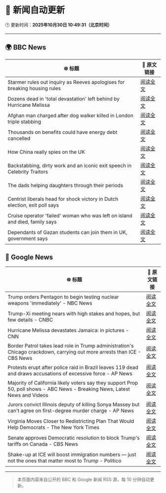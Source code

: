 # 🧠 新闻自动更新

🕒 更新时间：**2025年10月30日 10:49:31（北京时间）**

---

## 🌍 BBC News

| 🌐 标题 | 🔗 原文链接 |
|--------|-------------|
| Starmer rules out inquiry as Reeves apologises for breaking housing rules | [阅读全文](https://www.bbc.com/news/articles/cd04d0yxnrvo?at_medium=RSS&at_campaign=rss) |
| Dozens dead in 'total devastation' left behind by Hurricane Melissa | [阅读全文](https://www.bbc.com/news/articles/cy0kvrnyy4wo?at_medium=RSS&at_campaign=rss) |
| Afghan man charged after dog walker killed in London triple stabbing | [阅读全文](https://www.bbc.com/news/articles/c2lp7wx740go?at_medium=RSS&at_campaign=rss) |
| Thousands on benefits could have energy debt cancelled | [阅读全文](https://www.bbc.com/news/articles/c4gpzynky88o?at_medium=RSS&at_campaign=rss) |
| How China really spies on the UK | [阅读全文](https://www.bbc.com/news/articles/cgr4xpyrkdqo?at_medium=RSS&at_campaign=rss) |
| Backstabbing, dirty work and an iconic exit speech in Celebrity Traitors | [阅读全文](https://www.bbc.com/news/articles/c98n7k67y95o?at_medium=RSS&at_campaign=rss) |
| The dads helping daughters through their periods | [阅读全文](https://www.bbc.com/news/articles/cy8v5xn8gdvo?at_medium=RSS&at_campaign=rss) |
| Centrist liberals head for shock victory  in Dutch election, exit poll says | [阅读全文](https://www.bbc.com/news/articles/cpwvy4w875vo?at_medium=RSS&at_campaign=rss) |
| Cruise operator 'failed' woman who was left on island and died, family says | [阅读全文](https://www.bbc.com/news/articles/cwyndvj3640o?at_medium=RSS&at_campaign=rss) |
| Dependants of Gazan students can join them in UK, government says | [阅读全文](https://www.bbc.com/news/articles/cly91lj9y47o?at_medium=RSS&at_campaign=rss) |

## 📰 Google News

| 🌐 标题 | 🔗 原文链接 |
|--------|-------------|
| Trump orders Pentagon to begin testing nuclear weapons 'immediately' - NBC News | [阅读全文](https://news.google.com/rss/articles/CBMiwwFBVV95cUxQMEZnTm4yNG1yOWg0X1pfSDFkSUdTNkR3bVNaWjQ0cU5sRlgzZWdDTENmQ3RkZjRoaUc1ck41SmY0OGI5UW5qTHhkSDhXaGE5STFWMW1UaUdNNWs0VG9wOXA4M2QtaVpSZ1dhYWxBMF92TnBJNW9LNXFSMnAwdEp0eUd1c0xWZE1iY0JJbGZPRjhnS3pTYmhERkRBcDR1M0NrdVpZUkpqU3ZHbEhtaGtPUGgybEJZenMtdWhyV0ZtSVpjMTDSAVZBVV95cUxPNGROdUV3ZmFmRVh5RTUzbmZzR0pwdkNscEJNaWYzVWFyQUFPa2U4QXE2NWxhQWJKTVhud2RmNG5LUkFQbVFxcW5KRlJUZDhZTHhRRm00Zw?oc=5) |
| Trump-Xi meeting nears with high stakes and hopes, but few details - CNBC | [阅读全文](https://news.google.com/rss/articles/CBMia0FVX3lxTFBfWGprMDVfblZOb1FFM2NoNDhrYzZpcTBSbi1XZURkSFFQT2RWM0VYWnJFOS1ma3NwNzJiTWMteHBXaXdIODRBZjBMckxvUHZ1b1VNSDRYdUFOYnpIaTZTNzlUNGVGWlNkYW1r0gFwQVVfeXFMT2U3U0trTGg1NmFzMzRDWGpFVngyYlkwc0liTDAtMG1FSjJkRlcwOTVILTB6VGNkdjhTamFfQ0gwakxXTG9uMzVueEdVMFpYMVVuSXlIdnlUUEZQeUFhbFAyX3JMb2NjQVJjOHZwX2tUaA?oc=5) |
| Hurricane Melissa devastates Jamaica: in pictures - CNN | [阅读全文](https://news.google.com/rss/articles/CBMiqwFBVV95cUxOaUVhZzZ4WWNscU50NEF5TVROOEZZUWQteEhWRHBQdk9HR3BrOEpyYlItUi1zaUpDY28xYWhfVGhRVEo1MnRSanl0UjJERkdDYkU3M2tNT0ZZekRTRF9XQU84ak1Ya090ZEctM0RhUjhJS193VzdWWFVyU05WTlVJNjZtWTVXdkRBUTUtSWhDRDdLQUluTkhoemNFZWhXX3RBZ0xONHoyY25ZX3M?oc=5) |
| Border Patrol takes lead role in Trump administration's Chicago crackdown, carrying out more arrests than ICE - CBS News | [阅读全文](https://news.google.com/rss/articles/CBMiqAFBVV95cUxNUkN3WlNqZjEwbE9mSzZ4TVpvUjJkQlFGNzhYS3JHSmNMTGZpS2NPZkt0ZVJQR3dVT21BNGRPU29TdDBKaU1tVTRpdjFqaS1NcWRQN3FacEpJdjAwNzNib0JmTmR4ZXlnTEpWYTNWZXZQNjItM3dqMkVEUm4wOTNNc29BVVBKVzJsSHIyeThNRDZNM0VEOGM1M3ROUEdCeW9jYXN2Qm05Rm_SAa4BQVVfeXFMUGYtckI2OEY1QVpXY3NQZG03cVN2VTZGODl5alNZMVF5OFB4YmkzVWdSa0VIeVdWVWd1SXJMUEFNN0c2Z0gxaW1kRjl3NnMwUnBCU045YmVWTnVZX2dvNkNVbVFJR1k1WFN0emFmMld3SXhGQkUxYThwWWUzNy15a2x2bF9RQnY5Ung4UEhyZnZXYWs4OGtaQ0tmX25IU2lZMmVNZjN2QzF6RHBIbU1n?oc=5) |
| Protests erupt after police raid in Brazil leaves 119 dead and draws accusations of excessive force - AP News | [阅读全文](https://news.google.com/rss/articles/CBMihwFBVV95cUxQNmVmaFF1STlNWkVzb3U0V2pKWmoxTVB1YVE0alAxUlFBMVVWUVFKMHhzelRRM2gzR0kxV2RBQWhBRGRkWXMxMV9XRVk4cm1OWFFMZWdUV3c4NmFEYk9ENlRjWnBnRWhfajloVVZrWFQxTkVJUUFGbHNLclY4S1BsQVVhVmxaQjg?oc=5) |
| Majority of California likely voters say they support Prop 50, poll shows - ABC News - Breaking News, Latest News and Videos | [阅读全文](https://news.google.com/rss/articles/CBMipwFBVV95cUxOY2tHUnpTR3Z5T3hFbXJnVzZpRnZCS3ZXM3k1Sm9GVUNnU1dXcWRMTlI1SXpCMmkwMTRBRy1TNndMWWhsUzZvLUxYSGJBakVYWGFEd01Ud3BIdHF3VlhqSC1lMklZaEpyVmJmUE5pTzlVcDQxdTFSek4zU1paQi1qdWhHS1ZDME9TdnNZdlhlWmh2YVdVZ1BPVFhoRGxjRm4tOTZYaGxlUdIBrAFBVV95cUxPeldEdkpORGFqdThRWHdKQlBvVl9RWEU2V0RiVTBOWEpNXzFzdHZlT3dtaUJhcDEzaC02ZTBFNUpmR0pPWEZzRWc2RmxlejQ1UFVVRTQwQUVIaEJ0RTgwVU9fMUh2dWlZQWpRMVdTd0dlYmlpbEJKeWRUY2l5bnAtZnJRb2VteUZjREdMZEoxcGJqdHVaOFVNUVpkWkJKNXVLZzBuM3NDS1JlNWpD?oc=5) |
| Jurors convict Illinois deputy of killing Sonya Massey but can't agree on first-degree murder charge - AP News | [阅读全文](https://news.google.com/rss/articles/CBMilgFBVV95cUxQOG5uQ0w0NXd6dWtVR0JyN1pVRGFCQWhkSmEyMkF0eDRrUjVSNTh0OTA5R3l6dHdzMDM3S01ZNUo1RG5SLXhMSmhLSG9kMUVqcGRXOXlYSmlHamFLZ1pEdG9mQld1d3JjVm9ka0lZbVd2TXR5OGg4M1VQYjVlc1lYVU9TTDVtM2wzMVFFUWV3QUhWSm5vOXc?oc=5) |
| Virginia Moves Closer to Redistricting Plan That Would Help Democrats - The New York Times | [阅读全文](https://news.google.com/rss/articles/CBMiiwFBVV95cUxPYjhuMFNleDROdFdOX21PaHRNbERVekwzRnVKbElUX2ZuOFRkMVN6djZYZ2NWaG5xU09ubHhKVU8yWDV0M2dQaUR1d3Z4dHgtMG9RdWhzaWlBM1ZXLWt2dV9BVzAwQ3dfMXpEU0h1RF8tdGhYbDYwNVRIbHR0eE53VHFZQ2kyLWk0TjdB?oc=5) |
| Senate approves Democratic resolution to block Trump's tariffs on Canada - CBS News | [阅读全文](https://news.google.com/rss/articles/CBMiaEFVX3lxTE9DaS1UdXBMZmhHRVlsT2ZVMTF3b3VfeE5FT3QxWnBMM0VjQXFIOUZrb3VMVFVpaHFvVTVuUE5xejNGVG1KN3BnYjBSYVBORjFDVjg3SDczbEJibDk4bXBRTUpHc2dWMGF40gFuQVVfeXFMTXhjZU11MjN0ZWd4cHp4QTVhcFo1M3RvcWs5eWlhWHU0cTl1RkZMQmZRbTJ2bWZCb1UzZk9RM2F5c1Fld05Xa2RJOEdQcnFvVWJBUWZjQzVBdkF6YjlhN0lYTTRWZTNTQVlzX0JROHc?oc=5) |
| Shake-up at ICE will boost immigration numbers — just not the ones that matter most to Trump - Politico | [阅读全文](https://news.google.com/rss/articles/CBMi1wFBVV95cUxPajdYSzM5d1pQZHRBRGZ0TVdzYkJ0aElERmY3WHIzckJnNUE3SUI5cFozNFo5MFZySHF3VXBHQ3haMTN1UjdpN040ZHVVYnBablBxaE9OWS10di1RN3Rkb1Y2U2dWakdBak5lYi1SOVJDRklTeDlBYnNWZGlBcXRUc2I0djVjNjlWcEI5eDB4RURISWdhTzRESW5ZeEJrcnVZWDJycnB2SHMwWlFiX0dWdExqQVpqNHlHUlo4Um5EOGdETDNtVUdBLW5teTZmSzJNRHM5Mm1ORQ?oc=5) |

---
> 本页面内容来自公开的 BBC 和 Google 新闻 RSS 源，每 10 分钟自动更新。